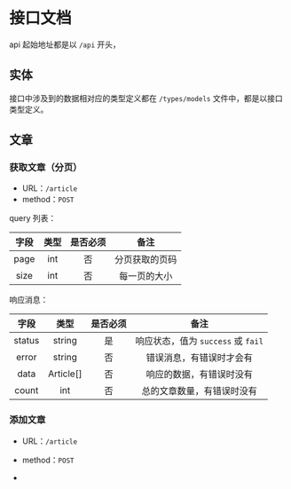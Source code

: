 # 接口文档

api 起始地址都是以 `/api` 开头，



## 实体

接口中涉及到的数据相对应的类型定义都在 `/types/models` 文件中，都是以接口类型定义。

## 文章

### 获取文章（分页）

- URL：`/article`
- method：`POST`

query 列表：

| 字段 | 类型 | 是否必须 |      备注      |
| :--: | :--: | :------: | :------------: |
| page | int  |    否    | 分页获取的页码 |
| size | int  |    否    |  每一页的大小  |

响应消息：

|  字段  |   类型    | 是否必须 |                备注                |
| :----: | :-------: | :------: | :--------------------------------: |
| status |  string   |    是    | 响应状态，值为 `success` 或 `fail` |
| error  |  string   |    否    |      错误消息，有错误时才会有      |
|  data  | Article[] |    否    |      响应的数据，有错误时没有      |
| count  |    int    |    否    |     总的文章数量，有错误时没有     |

### 添加文章

- URL：`/article`

- method：`POST`
- 









